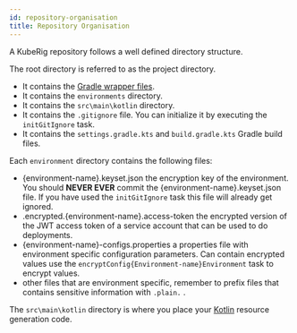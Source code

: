```yaml
---
id: repository-organisation
title: Repository Organisation
---
```


A KubeRig repository follows a well defined directory structure.

The root directory is referred to as the project directory. 
- It contains the [Gradle wrapper files](https://docs.gradle.org/current/userguide/gradle_wrapper.html). 
- It contains the `environments` directory.
- It contains the `src\main\kotlin` directory.
- It contains the `.gitignore` file. You can initialize it by executing the `initGitIgnore` task.
- It contains the `settings.gradle.kts` and `build.gradle.kts` Gradle build files.

Each `environment` directory contains the following files:
- {environment-name}.keyset.json the encryption key of the environment. You should **NEVER EVER** commit the {environment-name}.keyset.json file. If you have used the `initGitIgnore` task this file will already get ignored.
- .encrypted.{environment-name}.access-token the encrypted version of the JWT access token of a service account that can be used to do deployments.
- {environment-name}-configs.properties a properties file with environment specific configuration parameters. Can contain encrypted values use the `encryptConfig{Environment-name}Environment` task to encrypt values.
- other files that are environment specific, remember to prefix files that contains sensitive information with `.plain.` . 

The `src\main\kotlin` directory is where you place your [Kotlin](https://kotlinlang.org/) resource generation code.
